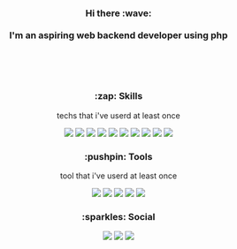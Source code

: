 <h3 align="center"> Hi there :wave: <br><br>
I'm an aspiring <b>web backend developer</b> using <b>php</b>
</h3>

<br>
<br>
<br>
<h3><p align="center">:zap: Skills</p></h3>
<p align="center">techs that i've userd at least once</p>

<p align="center">
<img src="https://img.shields.io/badge/Laravel-FF2D20?style=flat&logo=Laravel&logoColor=white"/>
<img src="https://img.shields.io/badge/PHP-777BB4?style=flat&logo=PHP&logoColor=white"/>
<img src="https://img.shields.io/badge/AWS-232F3E?style=flat&logo=Amazon AWS&logoColor=white"/>
<img src="https://img.shields.io/badge/MySQL-4479A1?style=flat&logo=MySQL&logoColor=white"/>
<img src="https://img.shields.io/badge/JavaScript-F7DF1E?style=flat&logo=JavaScript&logoColor=white"/>
<img src="https://img.shields.io/badge/CSS-1572B6?style=flat&logo=CSS3&logoColor=white"/>
<img src="https://img.shields.io/badge/Python-3776AB?style=flat&logo=Python&logoColor=white"/>
<img src="https://img.shields.io/badge/jQuery-0769AD?style=flat&logo=jQuery&logoColor=white"/>
<img src="https://img.shields.io/badge/CodeIgniter-EF4223?style=flat&logo=CodeIgniter&logoColor=white"/>
<img src="https://img.shields.io/badge/Java-007396?style=flat&logo=Java&logoColor=white"/>
</p>

<div align="center">
<h3><p align="center">:pushpin: Tools</p></h3>
<p align="center">tool that i've userd at least once</p>
<img src="https://img.shields.io/badge/GitHub-181717?style=flat&logo=GitHub&logoColor=white"/>
<img src="https://img.shields.io/badge/Git-F05032?style=flat&logo=Git&logoColor=white"/>
<img src="https://img.shields.io/badge/vsCode-007ACC?style=flat&logo=Visual Studio Code&logoColor=white"/>
<img src="https://img.shields.io/badge/Eclipse-2C2255?style=flat&logo=Eclipse IDE&logoColor=white"/>
<img src="https://img.shields.io/badge/Atom-66595C?style=flat&logo=Atom&logoColor=white"/>
</div>

<div align="center">
<h3><p align="center">:sparkles: Social</p></h3>
<img src="https://img.shields.io/badge/bumpy1800@gmail.com-EA4335?style=flat&logo=Gmail&logoColor=white"/>
<a href="https://github.com/bumpy1800" target="_blank"><img src="https://img.shields.io/badge/GitHub-181717?style=flat&logo=GitHub&logoColor=white"/></a>
<a href="https://bumpy1800.tistory.com/" target="_blank"><img src="https://img.shields.io/badge/Blog-FF5722?style=flat&logo=Blogger&logoColor=white"/></a>
</div>
